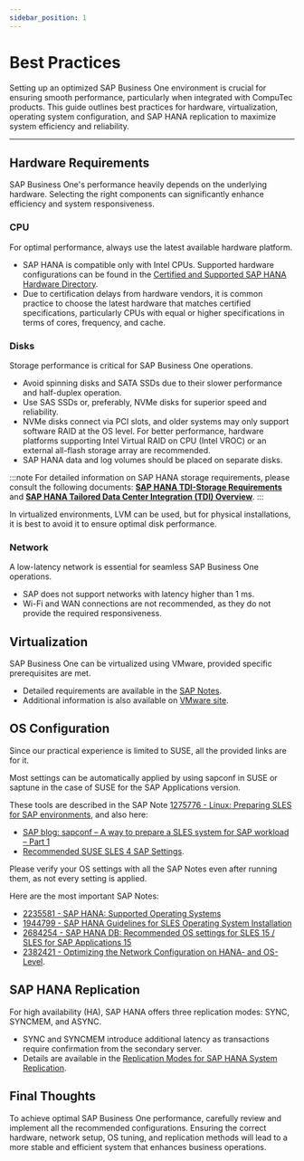 ```yaml
---
sidebar_position: 1
---
```


# Best Practices

Setting up an optimized SAP Business One environment is crucial for ensuring smooth performance, particularly when integrated with CompuTec products. This guide outlines best practices for hardware, virtualization, operating system configuration, and SAP HANA replication to maximize system efficiency and reliability.

---

## Hardware Requirements

SAP Business One's performance heavily depends on the underlying hardware. Selecting the right components can significantly enhance efficiency and system responsiveness.

### CPU

For optimal performance, always use the latest available hardware platform.

- SAP HANA is compatible only with Intel CPUs. Supported hardware configurations can be found in the  [Certified and Supported SAP HANA Hardware Directory](https://www.sap.com/dmc/exp/2014-09-02-hana-hardware/enEN/#/solutions?filters=appliance;v:at4).
- Due to certification delays from hardware vendors, it is common practice to choose the latest hardware that matches certified specifications, particularly CPUs with equal or higher specifications in terms of cores, frequency, and cache.

### Disks

Storage performance is critical for SAP Business One operations.

- Avoid spinning disks and SATA SSDs due to their slower performance and half-duplex operation.
- Use SAS SSDs or, preferably, NVMe disks for superior speed and reliability.
- NVMe disks connect via PCI slots, and older systems may only support software RAID at the OS level. For better performance, hardware platforms supporting Intel Virtual RAID on CPU (Intel VROC) or an external all-flash storage array are recommended.
- SAP HANA data and log volumes should be placed on separate disks.

:::note
For detailed information on SAP HANA storage requirements, please consult the following documents: [**SAP HANA TDI-Storage Requirements**](https://download.computec.one/media/sap/SAP_HANA_Storage_Requirements.pdf) and [**SAP HANA Tailored Data Center Integration (TDI) Overview**](https://download.computec.one/media/sap/SAP_HANA_Tailored_Data_Center_Integration_Overview.pdf).
:::

In virtualized environments, LVM can be used, but for physical installations, it is best to avoid it to ensure optimal disk performance.

### Network

A low-latency network is essential for seamless SAP Business One operations.

- SAP does not support networks with latency higher than 1 ms.
- Wi-Fi and WAN connections are not recommended, as they do not provide the required responsiveness.

## Virtualization

SAP Business One can be virtualized using VMware, provided specific prerequisites are met.

- Detailed requirements are available in the [SAP Notes](https://wiki.scn.sap.com/wiki/display/VIRTUALIZATION/SAP+HANA+on+VMware+vSphere).
- Additional information is also available on [VMware site](https://blogs.vmware.com/apps/2018/01/hyper-threading-impact-virtual-sap-sizing-performance-part-1-2.html).

## OS Configuration

Since our practical experience is limited to SUSE, all the provided links are for it.

Most settings can be automatically applied by using sapconf in SUSE or saptune in the case of SUSE for the SAP Applications version.

These tools are described in the SAP Note [1275776 - Linux: Preparing SLES for SAP environments](https://launchpad.support.sap.com/#/notes/1275776), and also here:

- [SAP blog: sapconf – A way to prepare a SLES system for SAP workload – Part 1](https://blogs.sap.com/2018/06/13/sapconf-a-way-to-prepare-a-sles-system-for-sap-workload-part-1)
- [Recommended SUSE SLES 4 SAP Settings](https://www.suse.com/support/kb/doc/?id=000019526).

Please verify your OS settings with all the SAP Notes even after running them, as not every setting is applied.

Here are the most important SAP Notes:

- [2235581 - SAP HANA: Supported Operating Systems](https://launchpad.support.sap.com/#/notes/2235581)
- [1944799 - SAP HANA Guidelines for SLES Operating System Installation](https://launchpad.support.sap.com/#/notes/1944799)
- [2684254 - SAP HANA DB: Recommended OS settings for SLES 15 / SLES for SAP Applications 15](https://launchpad.support.sap.com/#/notes/2684254)
- [2382421 - Optimizing the Network Configuration on HANA- and OS-Level](https://launchpad.support.sap.com/#/notes/2382421).

## SAP HANA Replication

For high availability (HA), SAP HANA offers three replication modes: SYNC, SYNCMEM, and ASYNC.

- SYNC and SYNCMEM introduce additional latency as transactions require confirmation from the secondary server.
- Details are available in the [Replication Modes for SAP HANA System Replication](https://help.sap.com/viewer/6b94445c94ae495c83a19646e7c3fd56/2.0.05/en-US/c039a1a5b8824ecfa754b55e0caffc01.html).

## Final Thoughts

To achieve optimal SAP Business One performance, carefully review and implement all the recommended configurations. Ensuring the correct hardware, network setup, OS tuning, and replication methods will lead to a more stable and efficient system that enhances business operations.
